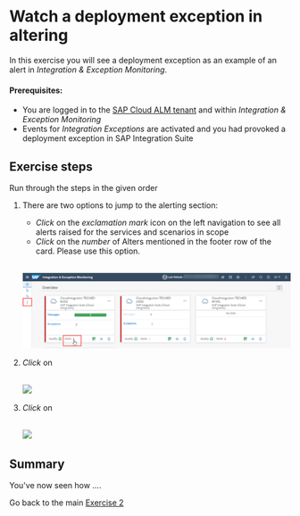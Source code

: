 # Watch a deployment exception in altering

In this exercise you will see a deployment exception as an example of an alert in *Integration & Exception Monitoring*.

#### Prerequisites:

- You are logged in to the [SAP Cloud ALM tenant](https://teched22-cloudalm-003.authentication.eu10.hana.ondemand.com/) and within *Integration & Exception Monitoring*
- Events for *Integration Exceptions* are activated and you had provoked a deployment exception in SAP Integration Suite

## Exercise steps

Run through the steps in the given order

1. There are two options to jump to the alerting section:

	- *Click* on the *exclamation mark* icon on the left navigation to see all alerts raised for the services and scenarios in scope
	- *Click* on the *number* of Alters mentioned in the footer row of the card. Please use this option.

	<br>![](/exercises/ex2/images/IMExceptOverviewMoveToAlerting.png)

2. *Click* on 

	<br>![](/exercises/ex2/images/xxx.png)









1. *Click* on 

	<br>![](/exercises/ex2/images/xxx.png)








## Summary

You've now seen how ....

Go back to the main [Exercise 2](/exercises/ex2/)






















